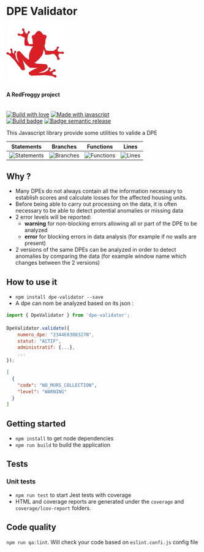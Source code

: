# DPE Validator

<div>
  <a href="https://www.redfroggy.fr"><img src="assets/logo.png" alt="RedFroggy"></a>
  <h4>A RedFroggy project</h4>
</div>
<br/>

<div>
  <a href="https://forthebadge.com"><img src="https://forthebadge.com/images/badges/built-with-love.svg" alt="Build with love"/></a>
  <a href="https://forthebadge.com"><img src="https://forthebadge.com/images/badges/made-with-javascript.svg" alt="Made with javascript"/></a>
</div>
<div>
  <a href="https://github.com/RedFroggy/dpe-validator/actions/workflows/build.yml"><img src="https://github.com/RedFroggy/dpe-validator/actions/workflows/build.yml/badge.svg" alt="Build badge"/></a>
   <a href="https://github.com/semantic-release/semantic-release"><img src="https://img.shields.io/badge/%20%20%F0%9F%93%A6%F0%9F%9A%80-semantic--release-e10079.svg" alt="Badge semantic release"/></a>
</div>

This Javascript library provide some utilities to valide a DPE

| Statements                                                                               | Branches                                                                             | Functions                                                                              | Lines                                                                          |
| ---------------------------------------------------------------------------------------- | ------------------------------------------------------------------------------------ | -------------------------------------------------------------------------------------- | ------------------------------------------------------------------------------ |
| ![Statements](https://img.shields.io/badge/statements-100%25-brightgreen.svg?style=flat) | ![Branches](https://img.shields.io/badge/branches-100%25-brightgreen.svg?style=flat) | ![Functions](https://img.shields.io/badge/functions-100%25-brightgreen.svg?style=flat) | ![Lines](https://img.shields.io/badge/lines-100%25-brightgreen.svg?style=flat) |

## Why ?

- Many DPEs do not always contain all the information necessary to establish scores and calculate losses for the affected housing units.
- Before being able to carry out processing on the data, it is often necessary to be able to detect potential anomalies or missing data
- 2 error levels will be reported:
  - **warning** for non-blocking errors allowing all or part of the DPE to be analyzed
  - **error** for blocking errors in data analysis (for example if no walls are present)
- 2 versions of the same DPEs can be analyzed in order to detect anomalies by comparing the data (for example window name which changes between the 2 versions)

## How to use it

- `npm install dpe-validator --save`
- A dpe can nom be analyzed based on its json :

```javascript
import { DpeValidator } from 'dpe-validator';

DpeValidator.validate({
    numero_dpe: "2344E0308327N",
    statut: "ACTIF",
    administratif: {...},
    ...
});
```

```json
[
  {
    "code": "NO_MURS_COLLECTION",
    "level": "WARNING"
  }
]
```

## Getting started

- `npm install` to get node dependencies
- `npm run build` to build the application

## Tests

### Unit tests

- `npm run test` to start Jest tests with coverage
- HTML and coverage reports are generated under the `coverage` and `coverage/lcov-report` folders.

## Code quality

`npm run qa:lint`. Will check your code based on `eslint.confi.js` config file
